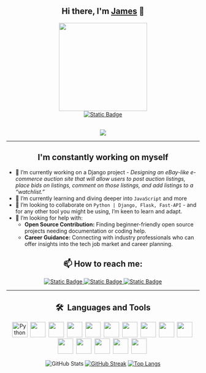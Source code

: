 <div align='center'>

## Hi there, I'm [James](https://madefromjames.github.io) 👋

<a href="https://madefromjames.github.io" target="_blank">
<img src="https://media.giphy.com/media/v1.Y2lkPTc5MGI3NjExcmdrMzJucnNsMDlvbmNjeno1OXVhY2wwc3htMG02aG50ZDZ5bnJ6NyZlcD12MV9pbnRlcm5hbF9naWZfYnlfaWQmY3Q9Zw/qgQUggAC3Pfv687qPC/giphy.gif" width="230"/>
</a><br>

<a href="https://madefromjames.github.io" target="_blank">
<img alt="Static Badge" src="https://img.shields.io/badge/Portfolio-black?style=for-the-badge&logo=joplin&color=%23003140">
</a><br><br>

![](https://komarev.com/ghpvc/?username=your-github-username&color=red)

---

## I'm constantly working on myself

</div>

- 🔭 I’m currently working on a Django project - *Designing an eBay-like e-commerce auction site that will allow users to post auction listings, place bids on listings, comment on those listings, and add listings to a “watchlist.”*
- 🌱 I’m currently learning and diving deeper into `JavaScript` and more
- 👯 I’m looking to collaborate on `Python | Django, Flask, Fast-API` - and for any other tool you might be using, I’m keen to learn and adapt.
- 🤔 I’m looking for help with:
    - **Open Source Contribution:** Finding beginner-friendly open source projects needing documentation or coding help.
    - **Career Guidance:** Connecting with industry professionals who can offer insights into the tech job market and career planning.
  
<div align='center'>
    
## 📫 How to reach me:
<a href="https://madefromjames@gmail.com" target="_blank">
<img alt="Static Badge" src="https://img.shields.io/badge/Gmail-white?style=flat&logo=gmail">
</a>
<a href="https://www.linkedin.com/in/madefromjames/" target="_blank">
<img alt="Static Badge" src="https://img.shields.io/badge/LinkedIn-blue?style=flat&logo=linkedin">
</a>
<a href="https://twitter.com/madefromjames" target="_blank">
<img alt="Static Badge" src="https://img.shields.io/badge/Twitter-white?style=flat&logo=twitter">
</a>

---

## 🛠 &nbsp;Languages and Tools 

<p>
<img src="https://cdn.jsdelivr.net/gh/devicons/devicon@latest/icons/python/python-original-wordmark.svg" alt="Python" width="40" height="40"/>&nbsp;
<img src="https://cdn.jsdelivr.net/gh/devicons/devicon@latest/icons/django/django-plain.svg" width="40" height="40"/>&nbsp;
<img src="https://cdn.jsdelivr.net/gh/devicons/devicon@latest/icons/flask/flask-original.svg" width="40" height="40"/>&nbsp;
<img src="https://cdn.jsdelivr.net/gh/devicons/devicon@latest/icons/javascript/javascript-original.svg" width="40" height="40"/>&nbsp;
<img src="https://cdn.jsdelivr.net/gh/devicons/devicon@latest/icons/git/git-original.svg" width="40" height="40"/>&nbsp;
<img src="https://cdn.jsdelivr.net/gh/devicons/devicon@latest/icons/github/github-original.svg" width="40" height="40"/>&nbsp;
<img src="https://cdn.jsdelivr.net/gh/devicons/devicon@latest/icons/sqlite/sqlite-original-wordmark.svg" width="40" height="40"/>&nbsp;
<img src="https://cdn.jsdelivr.net/gh/devicons/devicon@latest/icons/vim/vim-original.svg" width="40" height="40"/>&nbsp;
<img src="https://cdn.jsdelivr.net/gh/devicons/devicon@latest/icons/html5/html5-original.svg" width="40" height="40"/>&nbsp;
<img src="https://cdn.jsdelivr.net/gh/devicons/devicon@latest/icons/css3/css3-original.svg" width="40" height="40"/>&nbsp;
<img src="https://cdn.jsdelivr.net/gh/devicons/devicon@latest/icons/java/java-original.svg" width="40" height="40"/>&nbsp;
<img src="https://cdn.jsdelivr.net/gh/devicons/devicon@latest/icons/linux/linux-original.svg" width="40" height="40"/>&nbsp;
<img src="https://cdn.jsdelivr.net/gh/devicons/devicon@latest/icons/mysql/mysql-original.svg" width="40" height="40"/>&nbsp;
<img src="https://cdn.jsdelivr.net/gh/devicons/devicon@latest/icons/photoshop/photoshop-original.svg" width="40" height="40"/>&nbsp;
<img src="https://cdn.jsdelivr.net/gh/devicons/devicon@latest/icons/pytest/pytest-original.svg" width="40" height="40"/>&nbsp;
</p>

![GitHub Stats](https://github-readme-stats.vercel.app/api?username=madefromjames&custom_title=Github%20Stats&theme=gotham&show_icons=true)
[![GitHub Streak](https://streak-stats.demolab.com/?user=madefromjames&theme=gotham)](https://git.io/streak-stats)
[![Top Langs](https://github-readme-stats.vercel.app/api/top-langs/?username=madefromjames&layout=compact&theme=gotham)](https://github.com/anuraghazra/github-readme-stats)
